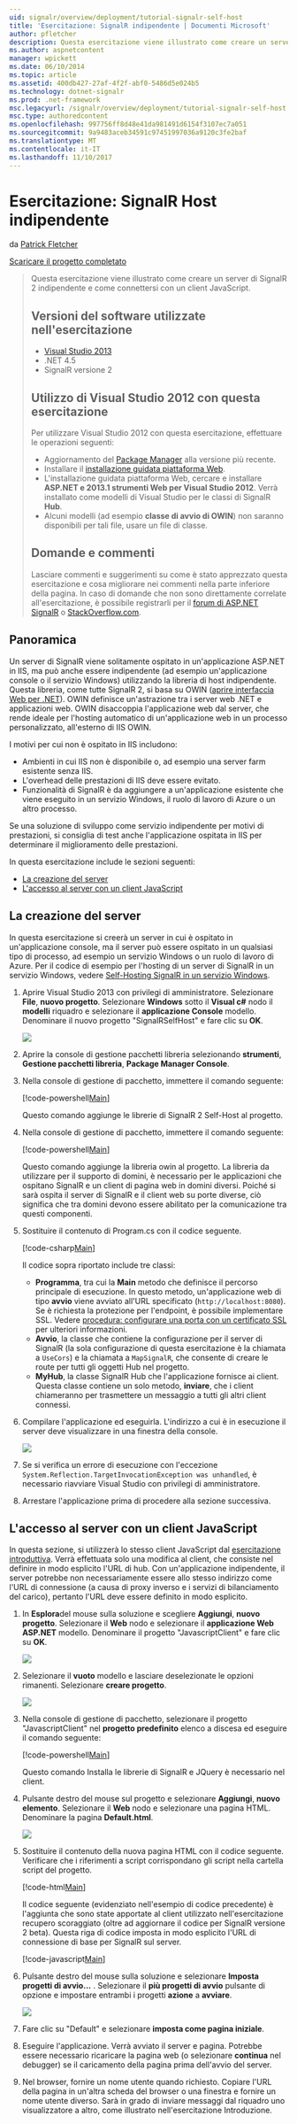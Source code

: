 ```yaml
---
uid: signalr/overview/deployment/tutorial-signalr-self-host
title: 'Esercitazione: SignalR indipendente | Documenti Microsoft'
author: pfletcher
description: Questa esercitazione viene illustrato come creare un server di SignalR 2 indipendente e come connettersi con un client JavaScript. Versioni del software utilizzate nell'esercitazione V...
ms.author: aspnetcontent
manager: wpickett
ms.date: 06/10/2014
ms.topic: article
ms.assetid: 400db427-27af-4f2f-abf0-5486d5e024b5
ms.technology: dotnet-signalr
ms.prod: .net-framework
msc.legacyurl: /signalr/overview/deployment/tutorial-signalr-self-host
msc.type: authoredcontent
ms.openlocfilehash: 997756ff8d48e41da981491d6154f3107ec7a051
ms.sourcegitcommit: 9a9483aceb34591c97451997036a9120c3fe2baf
ms.translationtype: MT
ms.contentlocale: it-IT
ms.lasthandoff: 11/10/2017
---
```

<a name="tutorial-signalr-self-host"></a>Esercitazione: SignalR Host indipendente
====================
da [Patrick Fletcher](https://github.com/pfletcher)

[Scaricare il progetto completato](http://code.msdn.microsoft.com/SignalR-Self-Host-Sample-6da0f383)

> Questa esercitazione viene illustrato come creare un server di SignalR 2 indipendente e come connettersi con un client JavaScript.
> 
> ## <a name="software-versions-used-in-the-tutorial"></a>Versioni del software utilizzate nell'esercitazione
> 
> 
> - [Visual Studio 2013](https://www.microsoft.com/visualstudio/eng/2013-downloads)
> - .NET 4.5
> - SignalR versione 2
>   
> 
> 
> ## <a name="using-visual-studio-2012-with-this-tutorial"></a>Utilizzo di Visual Studio 2012 con questa esercitazione
> 
> 
> Per utilizzare Visual Studio 2012 con questa esercitazione, effettuare le operazioni seguenti:
> 
> - Aggiornamento del [Package Manager](http://docs.nuget.org/docs/start-here/installing-nuget) alla versione più recente.
> - Installare il [installazione guidata piattaforma Web](https://www.microsoft.com/web/downloads/platform.aspx).
> - L'installazione guidata piattaforma Web, cercare e installare **ASP.NET e 2013.1 strumenti Web per Visual Studio 2012**. Verrà installato come modelli di Visual Studio per le classi di SignalR **Hub**.
> - Alcuni modelli (ad esempio **classe di avvio di OWIN**) non saranno disponibili per tali file, usare un file di classe.
> 
> 
> ## <a name="questions-and-comments"></a>Domande e commenti
> 
> Lasciare commenti e suggerimenti su come è stato apprezzato questa esercitazione e cosa migliorare nei commenti nella parte inferiore della pagina. In caso di domande che non sono direttamente correlate all'esercitazione, è possibile registrarli per il [forum di ASP.NET SignalR](https://forums.asp.net/1254.aspx/1?ASP+NET+SignalR) o [StackOverflow.com](http://stackoverflow.com/).


## <a name="overview"></a>Panoramica

Un server di SignalR viene solitamente ospitato in un'applicazione ASP.NET in IIS, ma può anche essere indipendente (ad esempio un'applicazione console o il servizio Windows) utilizzando la libreria di host indipendente. Questa libreria, come tutte SignalR 2, si basa su OWIN ([aprire interfaccia Web per .NET](http://owin.org)). OWIN definisce un'astrazione tra i server web .NET e applicazioni web. OWIN disaccoppia l'applicazione web dal server, che rende ideale per l'hosting automatico di un'applicazione web in un processo personalizzato, all'esterno di IIS OWIN.

I motivi per cui non è ospitato in IIS includono:

- Ambienti in cui IIS non è disponibile o, ad esempio una server farm esistente senza IIS.
- L'overhead delle prestazioni di IIS deve essere evitato.
- Funzionalità di SignalR è da aggiungere a un'applicazione esistente che viene eseguito in un servizio Windows, il ruolo di lavoro di Azure o un altro processo.

Se una soluzione di sviluppo come servizio indipendente per motivi di prestazioni, si consiglia di test anche l'applicazione ospitata in IIS per determinare il miglioramento delle prestazioni.

In questa esercitazione include le sezioni seguenti:

- [La creazione del server](#server)
- [L'accesso al server con un client JavaScript](#js)

<a id="server"></a>

## <a name="creating-the-server"></a>La creazione del server

In questa esercitazione si creerà un server in cui è ospitato in un'applicazione console, ma il server può essere ospitato in un qualsiasi tipo di processo, ad esempio un servizio Windows o un ruolo di lavoro di Azure. Per il codice di esempio per l'hosting di un server di SignalR in un servizio Windows, vedere [Self-Hosting SignalR in un servizio Windows](https://code.msdn.microsoft.com/SignalR-self-hosted-in-6ff7e6c3).

1. Aprire Visual Studio 2013 con privilegi di amministratore. Selezionare **File**, **nuovo progetto**. Selezionare **Windows** sotto il **Visual c#** nodo il **modelli** riquadro e selezionare il **applicazione Console** modello. Denominare il nuovo progetto "SignalRSelfHost" e fare clic su **OK**.

    ![](tutorial-signalr-self-host/_static/image1.png)
2. Aprire la console di gestione pacchetti libreria selezionando **strumenti**, **Gestione pacchetti libreria**, **Package Manager Console**.
3. Nella console di gestione di pacchetto, immettere il comando seguente:

    [!code-powershell[Main](tutorial-signalr-self-host/samples/sample1.ps1)]

    Questo comando aggiunge le librerie di SignalR 2 Self-Host al progetto.
4. Nella console di gestione di pacchetto, immettere il comando seguente:

    [!code-powershell[Main](tutorial-signalr-self-host/samples/sample2.ps1)]

    Questo comando aggiunge la libreria owin al progetto. La libreria da utilizzare per il supporto di domini, è necessario per le applicazioni che ospitano SignalR e un client di pagina web in domini diversi. Poiché si sarà ospita il server di SignalR e il client web su porte diverse, ciò significa che tra domini devono essere abilitato per la comunicazione tra questi componenti.
5. Sostituire il contenuto di Program.cs con il codice seguente.

    [!code-csharp[Main](tutorial-signalr-self-host/samples/sample3.cs)]

    Il codice sopra riportato include tre classi:

    - **Programma**, tra cui la **Main** metodo che definisce il percorso principale di esecuzione. In questo metodo, un'applicazione web di tipo **avvio** viene avviato all'URL specificato (`http://localhost:8080`). Se è richiesta la protezione per l'endpoint, è possibile implementare SSL. Vedere [procedura: configurare una porta con un certificato SSL](https://msdn.microsoft.com/en-us/library/ms733791.aspx) per ulteriori informazioni.
    - **Avvio**, la classe che contiene la configurazione per il server di SignalR (la sola configurazione di questa esercitazione è la chiamata a `UseCors`) e la chiamata a `MapSignalR`, che consente di creare le route per tutti gli oggetti Hub nel progetto.
    - **MyHub**, la classe SignalR Hub che l'applicazione fornisce ai client. Questa classe contiene un solo metodo, **inviare**, che i client chiameranno per trasmettere un messaggio a tutti gli altri client connessi.
6. Compilare l'applicazione ed eseguirla. L'indirizzo a cui è in esecuzione il server deve visualizzare in una finestra della console.

    ![](tutorial-signalr-self-host/_static/image2.png)
7. Se si verifica un errore di esecuzione con l'eccezione `System.Reflection.TargetInvocationException was unhandled`, è necessario riavviare Visual Studio con privilegi di amministratore.
8. Arrestare l'applicazione prima di procedere alla sezione successiva.

<a id="js"></a>

## <a name="accessing-the-server-with-a-javascript-client"></a>L'accesso al server con un client JavaScript

In questa sezione, si utilizzerà lo stesso client JavaScript dal [esercitazione introduttiva](../getting-started/tutorial-getting-started-with-signalr.md). Verrà effettuata solo una modifica al client, che consiste nel definire in modo esplicito l'URL di hub. Con un'applicazione indipendente, il server potrebbe non necessariamente essere allo stesso indirizzo come l'URL di connessione (a causa di proxy inverso e i servizi di bilanciamento del carico), pertanto l'URL deve essere definito in modo esplicito.

1. In **Esplora**del mouse sulla soluzione e scegliere **Aggiungi**, **nuovo progetto**. Selezionare il **Web** nodo e selezionare il **applicazione Web ASP.NET** modello. Denominare il progetto "JavascriptClient" e fare clic su **OK**.

    ![](tutorial-signalr-self-host/_static/image3.png)
2. Selezionare il **vuoto** modello e lasciare deselezionate le opzioni rimanenti. Selezionare **creare progetto**.

    ![](tutorial-signalr-self-host/_static/image4.png)
3. Nella console di gestione di pacchetto, selezionare il progetto "JavascriptClient" nel **progetto predefinito** elenco a discesa ed eseguire il comando seguente:

    [!code-powershell[Main](tutorial-signalr-self-host/samples/sample4.ps1)]

    Questo comando Installa le librerie di SignalR e JQuery è necessario nel client.
4. Pulsante destro del mouse sul progetto e selezionare **Aggiungi**, **nuovo elemento**. Selezionare il **Web** nodo e selezionare una pagina HTML. Denominare la pagina **Default.html**.

    ![](tutorial-signalr-self-host/_static/image5.png)
5. Sostituire il contenuto della nuova pagina HTML con il codice seguente. Verificare che i riferimenti a script corrispondano gli script nella cartella script del progetto.

    [!code-html[Main](tutorial-signalr-self-host/samples/sample5.html?highlight=31-32)]

    Il codice seguente (evidenziato nell'esempio di codice precedente) è l'aggiunta che sono state apportate al client utilizzato nell'esercitazione recupero scoraggiato (oltre ad aggiornare il codice per SignalR versione 2 beta). Questa riga di codice imposta in modo esplicito l'URL di connessione di base per SignalR sul server.

    [!code-javascript[Main](tutorial-signalr-self-host/samples/sample6.js)]
6. Pulsante destro del mouse sulla soluzione e selezionare **Imposta progetti di avvio...** . Selezionare il **più progetti di avvio** pulsante di opzione e impostare entrambi i progetti **azione** a **avviare**.

    ![](tutorial-signalr-self-host/_static/image6.png)
7. Fare clic su "Default" e selezionare **imposta come pagina iniziale**.
8. Eseguire l'applicazione. Verrà avviato il server e pagina. Potrebbe essere necessario ricaricare la pagina web (o selezionare **continua** nel debugger) se il caricamento della pagina prima dell'avvio del server.
9. Nel browser, fornire un nome utente quando richiesto. Copiare l'URL della pagina in un'altra scheda del browser o una finestra e fornire un nome utente diverso. Sarà in grado di inviare messaggi dal riquadro uno visualizzatore a altro, come illustrato nell'esercitazione Introduzione.
